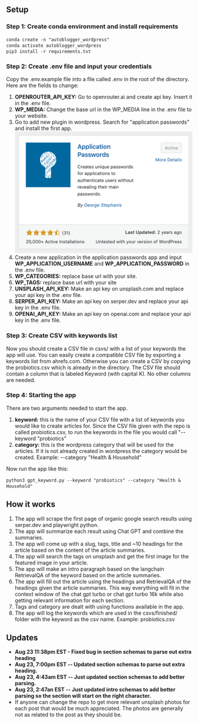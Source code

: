 ## Setup

### Step 1: Create conda environment and install requirements

```
conda create -n "autoblogger_wordpress"
conda activate autoblogger_wordpress
pip3 install -r requirements.txt
```

### Step 2: Create .env file and input your credentials

Copy the .env.example file into a file called .env in the root of the directory. Here are the fields to change:

1. **OPENROUTER_API_KEY:** Go to openrouter.ai and create api key. Insert it in the .env file.
2. **WP_MEDIA:** Change the base url in the WP_MEDIA line in the .env file to your website.
3. Go to add new plugin in wordpress. Search for "application passwords" and install the first app.
   ![application passwords plugin](./readme_images/application_passwords.png)
4. Create a new application in the application passwords app and input **WP_APPLICATION_USERNAME** and **WP_APPLICATION_PASSWORD** in the .env file.
5. **WP_CATEGORIES:** replace base url with your site.
6. **WP_TAGS:** replace base url with your site
7. **UNSPLASH_API_KEY:** Make an api key on unsplash.com and replace your api key in the .env file.
8. **SERPER_API_KEY:** Make an api key on serper.dev and replace your api key in the .env file.
9. **OPENAI_API_KEY:** Make an api key on openai.com and replace your api key in the .env file.

### Step 3: Create CSV with keywords list

Now you should create a CSV file in csvs/ with a list of your keywords the app will use. You can easily create a compatible CSV file by exporting a keywords list from ahrefs.com. Otherwise you can create a CSV by copying the probiotics.csv which is already in the directory. The CSV file should contain a column that is labeled Keyword (with capital K). No other columns are needed.

### Step 4: Starting the app

There are two arguments needed to start the app.

1. **keyword:** this is the name of your CSV file with a list of keywords you would like to create articles for. Since the CSV file given with the repo is called probiotics.csv, to run the keywords in the file you would call "--keyword "probiotics"
2. **category:** this is the wordpress category that will be used for the articles. If it is not already created in wordpress the category would be created. Example: --category "Health & Household"

Now run the app like this:

```
python3 gpt_keyword.py --keyword "probiotics" --category "Health & Household"
```

## How it works

1. The app will scrape the first page of organic google search results using serper.dev and playwright python.
2. The app will summarize each result using Chat GPT and combine the summaries.
3. The app will come up with a slug, tags, title and ~10 headings for the article based on the content of the article summaries.
4. The app will search the tags on unsplash and get the first image for the featured image in your article.
5. The app will make an intro paragraph based on the langchain RetrievalQA of the keyword based on the article summaries.
6. The app will fill out the article using the headings and RetrievalQA of the headings given the article summaries. This way everything will fit in the context window of the chat gpt turbo or chat gpt turbo 16k while also getting relevant information for each section.
7. Tags and category are dealt with using functions available in the app.
8. The app will log the keywords which are used in the csvs/finished/ folder with the keyword as the csv name. Example: probiotics.csv

## Updates

- **Aug 23 11:38pm EST - Fixed bug in section schemas to parse out extra heading**
- **Aug 23, 7:00pm EST -- Updated section schemas to parse out extra heading.**
- **Aug 23, 4:43am EST -- Just updated section schemas to add better parsing.**
- **Aug 23, 2:47an EST -- Just updated intro schemas to add better parsing so the section will start on the right character.**
- If anyone can change the repo to get more relevant unsplash photos for each post that would be much appreciated. The photos are generally not as related to the post as they should be.
